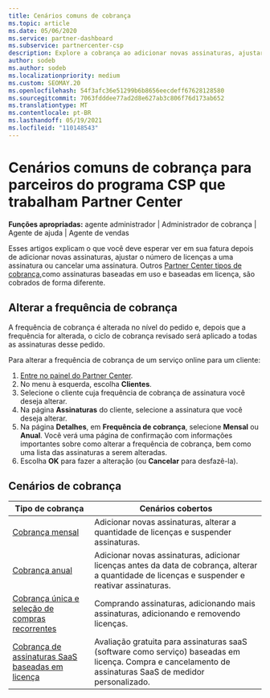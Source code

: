 ```yaml
---
title: Cenários comuns de cobrança
ms.topic: article
ms.date: 05/06/2020
ms.service: partner-dashboard
ms.subservice: partnercenter-csp
description: Explore a cobrança ao adicionar novas assinaturas, ajustar a quantidade de licenças ou cancelar uma assinatura. Veja como as assinaturas baseadas em uso e baseadas em licença diferem.
author: sodeb
ms.author: sodeb
ms.localizationpriority: medium
ms.custom: SEOMAY.20
ms.openlocfilehash: 54f3afc36e51299b6b8656eecdeff67628128580
ms.sourcegitcommit: 7063fdddee77ad2d8e627ab3c806f76d173ab652
ms.translationtype: MT
ms.contentlocale: pt-BR
ms.lasthandoff: 05/19/2021
ms.locfileid: "110148543"
---
```

# <a name="common-billing-scenarios-for-csp-program-partners-working-in-partner-center"></a>Cenários comuns de cobrança para parceiros do programa CSP que trabalham Partner Center

**Funções apropriadas:** agente administrador | Administrador de cobrança | Agente de ajuda | Agente de vendas

Esses artigos explicam o que você deve esperar ver em sua fatura depois de adicionar novas assinaturas, ajustar o número de licenças a uma assinatura ou cancelar uma assinatura. Outros [Partner Center tipos de cobrança,](./billing-basics.md)como assinaturas baseadas em uso e baseadas em licença, são cobrados de forma diferente.


## <a name="change-billing-frequency"></a>Alterar a frequência de cobrança

A frequência de cobrança é alterada no nível do pedido e, depois que a frequência for alterada, o ciclo de cobrança revisado será aplicado a todas as assinaturas desse pedido. 

Para alterar a frequência de cobrança de um serviço online para um cliente:

1. [Entre no painel do Partner Center](https://partner.microsoft.com/dashboard/home).
2. No menu à esquerda, escolha **Clientes**.
3. Selecione o cliente cuja frequência de cobrança de assinatura você deseja alterar.
4. Na página **Assinaturas** do cliente, selecione a assinatura que você deseja alterar.
5. Na página **Detalhes**, em **Frequência de cobrança**, selecione **Mensal** ou **Anual**. Você verá uma página de confirmação com informações importantes sobre como alterar a frequência de cobrança, bem como uma lista das assinaturas a serem alteradas.
6. Escolha **OK** para fazer a alteração (ou **Cancelar** para desfazê-la).

## <a name="billing-scenarios"></a>Cenários de cobrança

| Tipo de cobrança | Cenários cobertos |
| --------------- | ----------------- |
| [Cobrança mensal](common-billing-scenarios-monthly.md) | Adicionar novas assinaturas, alterar a quantidade de licenças e suspender assinaturas. |
| [Cobrança anual](common-billing-scenarios-annual.md) | Adicionar novas assinaturas, adicionar licenças antes da data de cobrança, alterar a quantidade de licenças e suspender e reativar assinaturas. |
| [Cobrança única e seleção de compras recorrentes](common-billing-scenarios-onetime-recurring.md) | Comprando assinaturas, adicionando mais assinaturas, adicionando e removendo licenças. |
| [Cobrança de assinaturas SaaS baseadas em licença](common-billing-scenarios-saas.md) | Avaliação gratuita para assinaturas saaS (software como serviço) baseadas em licença. Compra e cancelamento de assinaturas SaaS de medidor personalizado. |